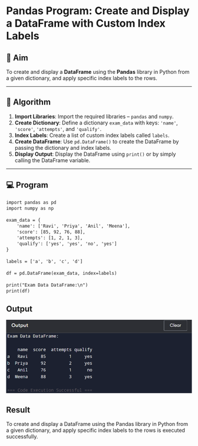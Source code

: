 # Pandas Program: Create and Display a DataFrame with Custom Index Labels

## 🎯 Aim

To create and display a **DataFrame** using the **Pandas** library in Python from a given dictionary, and apply specific index labels to the rows.

---

## 🧠 Algorithm

1. **Import Libraries**: Import the required libraries – `pandas` and `numpy`.
2. **Create Dictionary**: Define a dictionary `exam_data` with keys: `'name'`, `'score'`, `'attempts'`, and `'qualify'`.
3. **Index Labels**: Create a list of custom index labels called `labels`.
4. **Create DataFrame**: Use `pd.DataFrame()` to create the DataFrame by passing the dictionary and index labels.
5. **Display Output**: Display the DataFrame using `print()` or by simply calling the DataFrame variable.

---

## 💻 Program
```
import pandas as pd
import numpy as np

exam_data = {
    'name': ['Ravi', 'Priya', 'Anil', 'Meena'],
    'score': [85, 92, 76, 88],
    'attempts': [1, 2, 1, 3],
    'qualify': ['yes', 'yes', 'no', 'yes']
}

labels = ['a', 'b', 'c', 'd']

df = pd.DataFrame(exam_data, index=labels)

print("Exam Data DataFrame:\n")
print(df)
```

## Output
![alt text](m5-4.png)


## Result
To create and display a DataFrame using the Pandas library in Python from a given dictionary, and apply specific index labels to the rows is executed successfully.